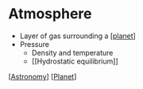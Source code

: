 # Atmosphere

- Layer of gas surrounding a [[planet]]
- Pressure
  - Density and temperature
  - [[Hydrostatic equilibrium]]

[[Astronomy]] [[Planet]]

[//begin]: # "Autogenerated link references for markdown compatibility"
[planet]: planet "Planet"
[hydrostatic-equilibrium]: hydrostatic-equilibrium "Hydrostatic Equilibrium"
[astronomy]: astronomy "Astronomy"
[//end]: # "Autogenerated link references"